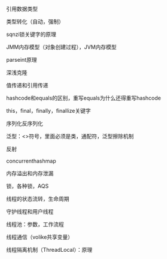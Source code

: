引用数据类型

类型转化（自动，强制）

sqnzi锁关键字的原理

JMM内存模型（对象创建过程），JVM内存模型

parseint原理

深浅克隆

值传递和引用传递

hashcode和equals的区别，重写equals为什么还得重写hashcode

this，final，finally，finallize关键字

序列化反序列化

泛型：<>符号，里面必须是类，通配符，泛型擦除机制

反射

concurrenthashmap

内存溢出和内存泄漏

锁，各种锁，AQS

线程的状态流转，生命周期

守护线程和用户线程

线程池：参数，工作流程

线程通信（volike共享变量）

线程隔离机制（ThreadLocal）：原理

























